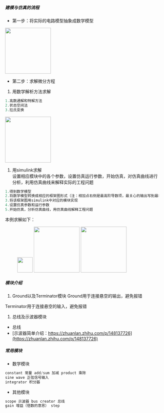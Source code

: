 ##### 建模与仿真的流程
* 第一步：将实际的电路模型抽象成数学模型
<img src="https://files.catbox.moe/yu72ok.png" height=150/>

* 第二步：求解微分方程
1. 用数学解析方法求解
```c
1.高数通解和特解方法
2.状态空间法
3.拉氏变换
```
<img src="https://files.catbox.moe/pkuz00.png" height=150/>

1. 用simulink求解  
设置相应模块中的各个参数，设置仿真运行参数，开始仿真，对仿真曲线进行分析，利用仿真曲线来解释实际的工程问题
```c
1.得到数学模型
2.将数学模型转换成相应的框架图形式（注：相加点右侧是最高阶导数项，最关心的输出写到最右侧，中间是几个积分算子的形式）//和控制系统里的传递函数很相似
3.将该框架图用simulink中对应的模块实现
4.设置仿真参数和运行参数
5.开始仿真，分析仿真曲线，用仿真曲线解释工程问题
```
本例求解如下：

<figure>
<img src="https://files.catbox.moe/9hzehh.png" height=50/>
<img src="https://files.catbox.moe/msi20u.png" height=150/>
<img src="https://files.catbox.moe/maxl8s.png" height=150/>
</figure> 

##### 模块介绍
1. Ground以及Terminator模块
Ground用于连接悬空的输出，避免报错

Terminator用于连接悬空的输入，避免报错
1. 总线及示波器模块
* 总线
* [示波器简单介绍：https://zhuanlan.zhihu.com/p/148137726](https://zhuanlan.zhihu.com/p/148137726)
##### 常用模块
* 数学模块
```c
constant 常量 add/sum 加减 product 乘除
sine wave 正弦信号输入 
integrator 积分器 
```
* 其他模块
```c
scope 示波器 bus creator 总线
gain 增益（倍数的意思） step 
```
